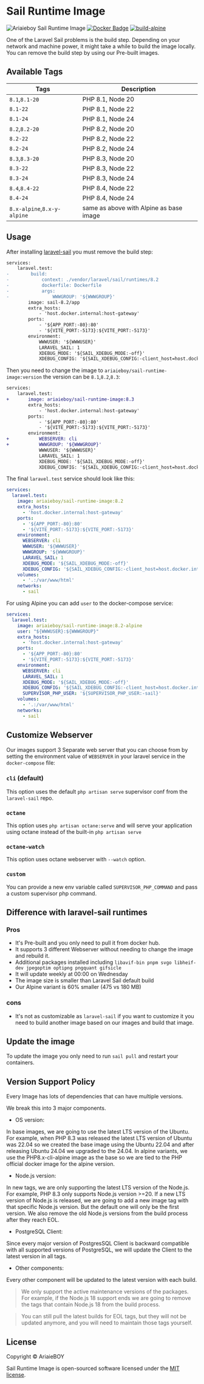 # Sail Runtime Image

![Ariaieboy Sail Runtime Image](https://preview.dragon-code.pro/Ariaieboy/Sail%20Runtime%20Image.svg?brand=docker&github%5Brepository%5D=ariaieboy%2Fsail-runtime-image)
[![Docker Badge](https://img.shields.io/docker/pulls/ariaieboy/sail-runtime-image)](https://hub.docker.com/r/ariaieboy/sail-runtime-image/)
[![build-alpine](https://github.com/ariaieboy/sail-runtime-image/actions/workflows/build-alpine.yml/badge.svg)](https://github.com/ariaieboy/sail-runtime-image/actions/workflows/build-alpine.yml)

One of the Laravel Sail problems is the build step. Depending on your network and machine power, it might take a while
to build the image locally.
You can remove the build step by using our Pre-built images.

## Available Tags

| Tags                        | Description                             |
|-----------------------------|-----------------------------------------|
| `8.1`,`8.1-20`              | PHP 8.1, Node 20                        |
| `8.1-22`                    | PHP 8.1, Node 22                        |
| `8.1-24`                    | PHP 8.1, Node 24                        |
| `8.2`,`8.2-20`              | PHP 8.2, Node 20                        |
| `8.2-22`                    | PHP 8.2, Node 22                        |
| `8.2-24`                    | PHP 8.2, Node 24                        |
| `8.3`,`8.3-20`              | PHP 8.3, Node 20                        |
| `8.3-22`                    | PHP 8.3, Node 22                        |
| `8.3-24`                    | PHP 8.3, Node 24                        |
| `8.4`,`8.4-22`              | PHP 8.4, Node 22                        |
| `8.4-24`                    | PHP 8.4, Node 24                        |
| `8.x-alpine`,`8.x-y-alpine` | same as above with Alpine as base image |

## Usage

After installing [laravel-sail](https://laravel.com/docs/sail) you must remove the build step:

```diff
services:
    laravel.test:
-        build:
-            context: ./vendor/laravel/sail/runtimes/8.2
-            dockerfile: Dockerfile
-            args:
-                WWWGROUP: '${WWWGROUP}'
        image: sail-8.2/app
        extra_hosts:
            - 'host.docker.internal:host-gateway'
        ports:
            - '${APP_PORT:-80}:80'
            - '${VITE_PORT:-5173}:${VITE_PORT:-5173}'
        environment:
            WWWUSER: '${WWWUSER}'
            LARAVEL_SAIL: 1
            XDEBUG_MODE: '${SAIL_XDEBUG_MODE:-off}'
            XDEBUG_CONFIG: '${SAIL_XDEBUG_CONFIG:-client_host=host.docker.internal}'
```

Then you need to change the image to `ariaieboy/sail-runtime-image:version` the version can be `8.1`,`8.2`,`8.3`:

```diff
services:
    laravel.test:
+       image: ariaieboy/sail-runtime-image:8.3
        extra_hosts:
            - 'host.docker.internal:host-gateway'
        ports:
            - '${APP_PORT:-80}:80'
            - '${VITE_PORT:-5173}:${VITE_PORT:-5173}'
        environment:
+           WEBSERVER: cli
+           WWWGROUP: '${WWWGROUP}'
            WWWUSER: '${WWWUSER}'
            LARAVEL_SAIL: 1
            XDEBUG_MODE: '${SAIL_XDEBUG_MODE:-off}'
            XDEBUG_CONFIG: '${SAIL_XDEBUG_CONFIG:-client_host=host.docker.internal}'
```

The final `laravel.test` service should look like this:

```yml
services:
  laravel.test:
    image: ariaieboy/sail-runtime-image:8.2
    extra_hosts:
      - 'host.docker.internal:host-gateway'
    ports:
      - '${APP_PORT:-80}:80'
      - '${VITE_PORT:-5173}:${VITE_PORT:-5173}'
    environment:
      WEBSERVER: cli
      WWWUSER: '${WWWUSER}'
      WWWGROUP: '${WWWGROUP}'
      LARAVEL_SAIL: 1
      XDEBUG_MODE: '${SAIL_XDEBUG_MODE:-off}'
      XDEBUG_CONFIG: '${SAIL_XDEBUG_CONFIG:-client_host=host.docker.internal}'
    volumes:
      - '.:/var/www/html'
    networks:
      - sail
```

For using Alpine you can add `user` to the docker-compose service:

```yml
services:
  laravel.test:
    image: ariaieboy/sail-runtime-image:8.2-alpine
    user: "${WWWUSER}:${WWWGROUP}"
    extra_hosts:
      - 'host.docker.internal:host-gateway'
    ports:
      - '${APP_PORT:-80}:80'
      - '${VITE_PORT:-5173}:${VITE_PORT:-5173}'
    environment:
      WEBSERVER: cli
      LARAVEL_SAIL: 1
      XDEBUG_MODE: '${SAIL_XDEBUG_MODE:-off}'
      XDEBUG_CONFIG: '${SAIL_XDEBUG_CONFIG:-client_host=host.docker.internal}'
      SUPERVISOR_PHP_USER: '${SUPERVISOR_PHP_USER:-sail}'
    volumes:
      - '.:/var/www/html'
    networks:
      - sail
```

## Customize Webserver

Our images support 3 Separate web server that you can choose from by setting the environment value of `WEBSERVER` in
your laravel service in the `docker-compose` file:

### `cli` (default)

This option uses the default `php artisan serve` supervisor conf from the `laravel-sail` repo.

### `octane`

This option uses `php artisan octane:serve` and will serve your application using octane instead of the
built-in `php artisan serve`

### `octane-watch`

This option uses octane webserver with `--watch` option.

### `custom`

You can provide a new env variable called `SUPERVISOR_PHP_COMMAND` and pass a custom supervisor php command.

## Difference with laravel-sail runtimes

### Pros

* It's Pre-built and you only need to pull it from docker hub.
* It supports 3 different Webserver without needing to change the image and rebuild it.
* Additional packages installed including `libavif-bin pnpm svgo libheif-dev jpegoptim optipng pngquant gifsicle`
* It will update weekly at 00:00 on Wednesday
* The image size is smaller than Laravel Sail default build
* Our Alpine variant is 60% smaller (475 vs 180 MB)

### cons

* It's not as customizable as `laravel-sail` if you want to customize it you need to build another image based on our
  images and build that image.

## Update the image

To update the image you only need to run `sail pull` and restart your containers.

## Version Support Policy

Every Image has lots of dependencies that can have multiple versions.

We break this into 3 major components.

* OS version:

In base images, we are going to use the latest LTS version of the Ubuntu. For example, when PHP 8.3 was released the
latest LTS version of Ubuntu was 22.04 so we created the base image using the Ubuntu 22.04 and after releasing Ubuntu
24.04 we upgraded to the 24.04.
In alpine variants, we use the PHP8.x-cli-alpine image as the base so we are tied to the PHP official docker image for
the alpine version.

* Node.js version:

In new tags, we are only supporting the latest LTS version of the Node.js. For example, PHP 8.3 only supports Node.js version >=20.
If a new LTS version of Node.js is released, we are going to add a new image tag with that specific Node.js version. But
the default one will only be the first version.
We also remove the old Node.js versions from the build process after they reach EOL.

* PostgreSQL Client:

Since every major version of PostgresSQL Client is backward compatible with all supported versions of PostgreSQL, we will
update the Client to the latest version in all tags.

* Other components:

Every other component will be updated to the latest version with each build.

> We only support the active maintenance versions of the packages. For example, if the Node.js 18 support ends we are
> going to remove the tags that contain Node.js 18 from the build process.

> You can still pull the latest builds for EOL tags, but they will not be updated anymore, and you will need to maintain
> those tags yourself.

## License

Copyright © AriaieBOY

Sail Runtime Image is open-sourced software licensed under the [MIT license](LICENSE).
